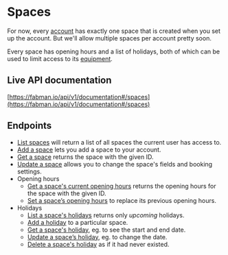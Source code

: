 # Spaces

For now, every [account](accounts.md) has exactly one space that is created when you set up the account. But we'll allow multiple spaces per account pretty soon.

Every space has opening hours and a list of holidays, both of which can be used to limit access to its [equipment](equipment.md).

## Live API documentation
[https://fabman.io/api/v1/documentation#/spaces](https://fabman.io/api/v1/documentation#/spaces)

## Endpoints
- [List spaces](https://fabman.io/api/v1/documentation#!/spaces/getApiV1Spaces) will return a list of all spaces the current user has access to.
- [Add a space](https://fabman.io/api/v1/documentation#!/spaces/postApiV1Spaces) lets you add a space to your account.
- [Get a space](https://fabman.io/api/v1/documentation#!/spaces/getApiV1SpacesId) returns the space with the given ID.
- [Update a space](https://fabman.io/api/v1/documentation#!/spaces/putApiV1SpacesId) allows you to change the space's fields and booking settings.
- Opening hours
	- [Get a space's current opening hours](https://fabman.io/api/v1/documentation#!/spaces/getApiV1SpacesIdOpeninghours) returns the opening hours for the space with the given ID.
	- [Set a space’s opening hours](https://fabman.io/api/v1/documentation#!/spaces/putApiV1SpacesIdOpeninghours) to replace its previous opening hours.
- Holidays
	- [List a space's holidays](https://fabman.io/api/v1/documentation#!/spaces/getApiV1SpacesIdHolidays) returns only *upcoming* holidays.
	- [Add a holiday](https://fabman.io/api/v1/documentation#!/spaces/postApiV1SpacesIdHolidays) to a particular space.
	- [Get a space's holiday](https://fabman.io/api/v1/documentation#!/spaces/getApiV1SpacesIdHolidaysHolidayid), eg. to see the start and end date.
	- [Update a space’s holiday](https://fabman.io/api/v1/documentation#!/spaces/putApiV1SpacesIdHolidaysHolidayid), eg. to change the date.
	- [Delete a space's holiday](https://fabman.io/api/v1/documentation#!/spaces/deleteApiV1SpacesIdHolidaysHolidayid) as if it had never existed.
